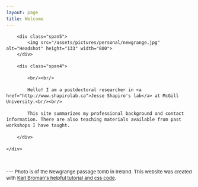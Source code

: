 ```yaml
---
layout: page
title: Welcome
---
```


<div class="container">
    <div class="row-fluid">

        <div class="span5">
        	<img src="/assets/pictures/personal/newgrange.jpg" alt="Headshot" height="133" width="800">
        </div>

        <div class="span4">

			<br/><br/>

			Hello! I am a postdoctoral researcher in <a href="http://www.shapirolab.ca">Jesse Shapiro's lab</a> at McGill University.<br/><br/>

			This site summarizes my professional background and contact information. There are also teaching materials available from past workshops I have taught.

        </div>

    </div>

</div>


<p><br/></p>
---
 <font size="-1">Photo is of the Newgrange passage tomb in Ireland. This website was created with <a href="https://kbroman.org/simple_site/pages/independent_site.html">Karl Broman's helpful tutorial and css code</a>.</font>
